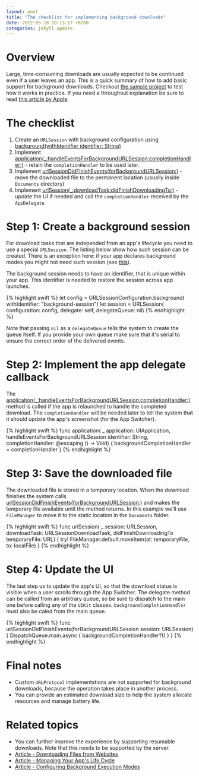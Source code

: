 ```yaml
---
layout: post
title: "The checklist for implementing background downloads"
date: 2022-05-18 10:13:17 +0200
categories: jekyll update
---
```


# Overview

Large, time-consuming downloads are usually expected to be continued even if a user leaves an app.
This is a quick summary of how to add basic support for background downloads.
Checkout [the sample project][sample-project] to test how it works in practice.
If you need a throughout explanation be sure to read [this article by Apple][apple-doc].

# The checklist

1. Create an `URLSession` with background configuration using [background(withIdentifier identifier: String)](https://developer.apple.com/documentation/foundation/urlsessionconfiguration/1407496-background)
1. Implement [application(\_:handleEventsForBackgroundURLSession:completionHandler:)](https://developer.apple.com/documentation/uikit/uiapplicationdelegate/1622941-application) - retain the `completionHandler` to be used later.
1. Implement [urlSessionDidFinishEvents(forBackgroundURLSession:)](https://developer.apple.com/documentation/foundation/urlsessiondelegate/1617185-urlsessiondidfinishevents) - move the downloaded file to the permanent location (usually inside `Documents` directory)
1. Implement [urlSession(\_:downloadTask:didFinishDownloadingTo:)](https://developer.apple.com/documentation/foundation/urlsessiondownloaddelegate/1411575-urlsession) - update the UI if needed and call the `completionHandler` received by the `AppDelegate`

# Step 1: Create a background session

For download tasks that are independed from an app's lifecycle you need to use a special `URLSession`.
The listing below show how such session can be created.
There is an exception here: if your app declares background modes you might not need such session (see [this][apple-doc]).

The background session needs to have an identifier, that is unique within your app.
This identifier is needed to restore the session across app launches.

<!-- prettier-ignore-start -->
{% highlight swift %}
let config = URLSessionConfiguration.background(
  withIdentifier: "background-session")
let session = URLSession(
  configuration: config, delegate: self, delegateQueue: nil)
{% endhighlight %}
<!-- prettier-ignore-end -->

Note that passing `nil` as a `delegateQueue` tells the system to create the queue itself.
If you provide your own queue make sure that it's serial to ensure the correct order of the delivered events.

# Step 2: Implement the app delegate callback

The [application(\_:handleEventsForBackgroundURLSession:completionHandler:)](https://developer.apple.com/documentation/uikit/uiapplicationdelegate/1622941-application) method is called if the app is relaunched to handle the completed download.
The `completionHandler` will be needed later to tell the system that it should update the app's screenshot (for the App Switcher).

<!-- prettier-ignore-start -->
{% highlight swift %}
func application(
  _ application: UIApplication,
  handleEventsForBackgroundURLSession identifier: String,
  completionHandler: @escaping () -> Void)
{
  backgroundCompletionHandler = completionHandler
}
{% endhighlight %}
<!-- prettier-ignore-end -->

# Step 3: Save the downloaded file

The downloaded file is stored in a temporary location.
When the download finishes the system calls [urlSessionDidFinishEvents(forBackgroundURLSession:)](https://developer.apple.com/documentation/foundation/urlsessiondelegate/1617185-urlsessiondidfinishevents) and makes the temporary file available until the method returns.
In this example we'll use `FileManager` to move it to the static location in the `Documents` folder.

<!-- prettier-ignore-start -->
{% highlight swift %}
func urlSession(
  _ session: URLSession,
  downloadTask: URLSessionDownloadTask,
  didFinishDownloadingTo temporaryFile: URL)
{
  try! FileManager.default.moveItem(at: temporaryFile, to: localFile)
}
{% endhighlight %}
<!-- prettier-ignore-end -->

# Step 4: Update the UI

The last step us to update the app's UI, so that the download status is visible when a user scrolls through the App Switcher.
The delegate method can be called from an arbitrary queue, so be sure to dispatch to the main one before calling any of the `UIKit` classes.
`backgroundCompletionHandler` must also be caled from the main queue.

<!-- prettier-ignore-start -->
{% highlight swift %}
  func urlSessionDidFinishEvents(forBackgroundURLSession session: URLSession) {
    DispatchQueue.main.async {
      backgroundCompletionHandler?()
    }
  }
{% endhighlight %}
<!-- prettier-ignore-end -->

# Final notes

- Custom `URLProtocol` implementations are not supported for background downloads, because the operation takes place in another process.
- You can provide an estimated download size to help the system allocate resources and manage battery life.

# Related topics

- You can further improve the experience by supporting resumable downloads. Note that this needs to be supported by the server.
- [Article - Downloading Files from Websites][download-from-websites]
- [Article - Managing Your App's Life Cycle][app-lifecycle]
- [Article - Configuring Background Execution Modes][background-modes]

[apple-doc]: https://developer.apple.com/documentation/foundation/url_loading_system/downloading_files_in_the_background
[sample-project]: https://github.com
[download-from-websites]: (https://developer.apple.com/documentation/foundation/url_loading_system/downloading_files_from_websites)
[app-lifecycle]: https://developer.apple.com/documentation/uikit/app_and_environment/managing_your_app_s_life_cycle
[background-modes]: https://developer.apple.com/documentation/xcode/configuring-background-execution-modes
